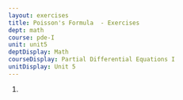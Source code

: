 ```yaml
---
layout: exercises
title: Poisson's Formula  - Exercises
dept: math
course: pde-I
unit: unit5
deptDisplay: Math
courseDisplay: Partial Differential Equations I
unitDisplay: Unit 5
---
```

<ol>
<li> <div class="exercise">  
</div> </li></ol>


